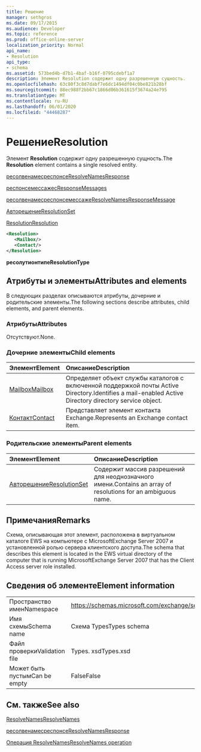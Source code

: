 ```yaml
---
title: Решение
manager: sethgros
ms.date: 09/17/2015
ms.audience: Developer
ms.topic: reference
ms.prod: office-online-server
localization_priority: Normal
api_name:
- Resolution
api_type:
- schema
ms.assetid: 573bed4b-d7b1-4baf-b16f-0795cdebf1a7
description: Элемент Resolution содержит одну разрешенную сущность.
ms.openlocfilehash: 63c80f3c8d7dabf7e6dc1494df04c0be821b28bf
ms.sourcegitcommit: 88ec988f2bb67c1866d06b361615f3674a24e795
ms.translationtype: MT
ms.contentlocale: ru-RU
ms.lasthandoff: 06/01/2020
ms.locfileid: "44468287"
---
```

# <a name="resolution"></a><span data-ttu-id="12bd4-103">Решение</span><span class="sxs-lookup"><span data-stu-id="12bd4-103">Resolution</span></span>

<span data-ttu-id="12bd4-104">Элемент **Resolution** содержит одну разрешенную сущность.</span><span class="sxs-lookup"><span data-stu-id="12bd4-104">The **Resolution** element contains a single resolved entity.</span></span> 
  
[<span data-ttu-id="12bd4-105">ресолвенамесреспонсе</span><span class="sxs-lookup"><span data-stu-id="12bd4-105">ResolveNamesResponse</span></span>](resolvenamesresponse.md)
  
[<span data-ttu-id="12bd4-106">респонсемессажес</span><span class="sxs-lookup"><span data-stu-id="12bd4-106">ResponseMessages</span></span>](responsemessages.md)
  
[<span data-ttu-id="12bd4-107">ресолвенамесреспонсемессаже</span><span class="sxs-lookup"><span data-stu-id="12bd4-107">ResolveNamesResponseMessage</span></span>](resolvenamesresponsemessage.md)
  
[<span data-ttu-id="12bd4-108">Авторешение</span><span class="sxs-lookup"><span data-stu-id="12bd4-108">ResolutionSet</span></span>](resolutionset.md)
  
[<span data-ttu-id="12bd4-109">Resolution</span><span class="sxs-lookup"><span data-stu-id="12bd4-109">Resolution</span></span>](resolution.md)
  
```xml
<Resolution>
   <Mailbox/>
   <Contact/>
</Resolution>
```

 <span data-ttu-id="12bd4-110">**ресолутионтипе**</span><span class="sxs-lookup"><span data-stu-id="12bd4-110">**ResolutionType**</span></span>
## <a name="attributes-and-elements"></a><span data-ttu-id="12bd4-111">Атрибуты и элементы</span><span class="sxs-lookup"><span data-stu-id="12bd4-111">Attributes and elements</span></span>

<span data-ttu-id="12bd4-112">В следующих разделах описываются атрибуты, дочерние и родительские элементы.</span><span class="sxs-lookup"><span data-stu-id="12bd4-112">The following sections describe attributes, child elements, and parent elements.</span></span>
  
### <a name="attributes"></a><span data-ttu-id="12bd4-113">Атрибуты</span><span class="sxs-lookup"><span data-stu-id="12bd4-113">Attributes</span></span>

<span data-ttu-id="12bd4-114">Отсутствуют.</span><span class="sxs-lookup"><span data-stu-id="12bd4-114">None.</span></span>
  
### <a name="child-elements"></a><span data-ttu-id="12bd4-115">Дочерние элементы</span><span class="sxs-lookup"><span data-stu-id="12bd4-115">Child elements</span></span>

|<span data-ttu-id="12bd4-116">**Элемент**</span><span class="sxs-lookup"><span data-stu-id="12bd4-116">**Element**</span></span>|<span data-ttu-id="12bd4-117">**Описание**</span><span class="sxs-lookup"><span data-stu-id="12bd4-117">**Description**</span></span>|
|:-----|:-----|
|[<span data-ttu-id="12bd4-118">Mailbox</span><span class="sxs-lookup"><span data-stu-id="12bd4-118">Mailbox</span></span>](mailbox.md) <br/> |<span data-ttu-id="12bd4-119">Определяет объект службы каталогов с включенной поддержкой почты Active Directory.</span><span class="sxs-lookup"><span data-stu-id="12bd4-119">Identifies a mail-enabled Active Directory directory service object.</span></span>  <br/> |
|[<span data-ttu-id="12bd4-120">Контакт</span><span class="sxs-lookup"><span data-stu-id="12bd4-120">Contact</span></span>](contact.md) <br/> |<span data-ttu-id="12bd4-121">Представляет элемент контакта Exchange.</span><span class="sxs-lookup"><span data-stu-id="12bd4-121">Represents an Exchange contact item.</span></span>  <br/> |
   
### <a name="parent-elements"></a><span data-ttu-id="12bd4-122">Родительские элементы</span><span class="sxs-lookup"><span data-stu-id="12bd4-122">Parent elements</span></span>

|<span data-ttu-id="12bd4-123">**Элемент**</span><span class="sxs-lookup"><span data-stu-id="12bd4-123">**Element**</span></span>|<span data-ttu-id="12bd4-124">**Описание**</span><span class="sxs-lookup"><span data-stu-id="12bd4-124">**Description**</span></span>|
|:-----|:-----|
|[<span data-ttu-id="12bd4-125">Авторешение</span><span class="sxs-lookup"><span data-stu-id="12bd4-125">ResolutionSet</span></span>](resolutionset.md) <br/> |<span data-ttu-id="12bd4-126">Содержит массив разрешений для неоднозначного имени.</span><span class="sxs-lookup"><span data-stu-id="12bd4-126">Contains an array of resolutions for an ambiguous name.</span></span>  <br/> |
   
## <a name="remarks"></a><span data-ttu-id="12bd4-127">Примечания</span><span class="sxs-lookup"><span data-stu-id="12bd4-127">Remarks</span></span>

<span data-ttu-id="12bd4-128">Схема, описывающая этот элемент, расположена в виртуальном каталоге EWS на компьютере с MicrosoftExchange Server 2007 и установленной ролью сервера клиентского доступа.</span><span class="sxs-lookup"><span data-stu-id="12bd4-128">The schema that describes this element is located in the EWS virtual directory of the computer that is running MicrosoftExchange Server 2007 that has the Client Access server role installed.</span></span>
  
## <a name="element-information"></a><span data-ttu-id="12bd4-129">Сведения об элементе</span><span class="sxs-lookup"><span data-stu-id="12bd4-129">Element information</span></span>

|||
|:-----|:-----|
|<span data-ttu-id="12bd4-130">Пространство имен</span><span class="sxs-lookup"><span data-stu-id="12bd4-130">Namespace</span></span>  <br/> |https://schemas.microsoft.com/exchange/services/2006/types  <br/> |
|<span data-ttu-id="12bd4-131">Имя схемы</span><span class="sxs-lookup"><span data-stu-id="12bd4-131">Schema name</span></span>  <br/> |<span data-ttu-id="12bd4-132">Схема Types</span><span class="sxs-lookup"><span data-stu-id="12bd4-132">Types schema</span></span>  <br/> |
|<span data-ttu-id="12bd4-133">Файл проверки</span><span class="sxs-lookup"><span data-stu-id="12bd4-133">Validation file</span></span>  <br/> |<span data-ttu-id="12bd4-134">Types. xsd</span><span class="sxs-lookup"><span data-stu-id="12bd4-134">Types.xsd</span></span>  <br/> |
|<span data-ttu-id="12bd4-135">Может быть пустым</span><span class="sxs-lookup"><span data-stu-id="12bd4-135">Can be empty</span></span>  <br/> |<span data-ttu-id="12bd4-136">False</span><span class="sxs-lookup"><span data-stu-id="12bd4-136">False</span></span>  <br/> |
   
## <a name="see-also"></a><span data-ttu-id="12bd4-137">См. также</span><span class="sxs-lookup"><span data-stu-id="12bd4-137">See also</span></span>



[<span data-ttu-id="12bd4-138">ResolveNames</span><span class="sxs-lookup"><span data-stu-id="12bd4-138">ResolveNames</span></span>](resolvenames.md)
  
[<span data-ttu-id="12bd4-139">ресолвенамесреспонсе</span><span class="sxs-lookup"><span data-stu-id="12bd4-139">ResolveNamesResponse</span></span>](resolvenamesresponse.md)
  
[<span data-ttu-id="12bd4-140">Операция ResolveNames</span><span class="sxs-lookup"><span data-stu-id="12bd4-140">ResolveNames operation</span></span>](resolvenames-operation.md)


